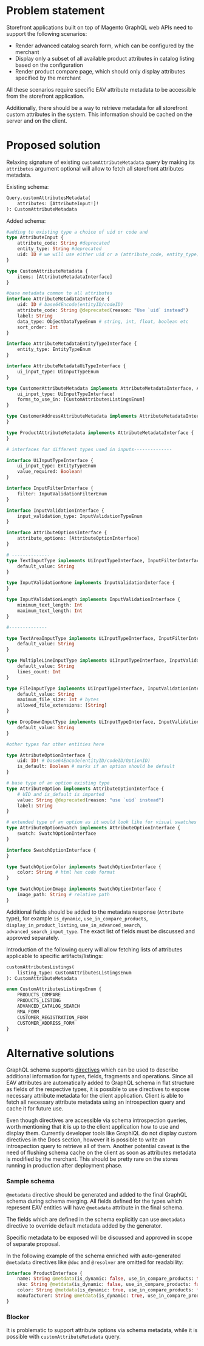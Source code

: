 # Problem statement

Storefront applications built on top of Magento GraphQL web APIs need to support the following scenarios:
 - Render advanced catalog search form, which can be configured by the merchant
 - Display only a subset of all available product attributes in catalog listing based on the configuration
 - Render product compare page, which should only display attributes specified by the merchant
 
All these scenarios require specific EAV attribute metadata to be accessible from the storefront application.

Additionally, there should be a way to retrieve metadata for all storefront custom attributes in the system. This information should be cached on the server and on the client. 

# Proposed solution

Relaxing signature of existing `customAttributeMetadata` query by making its `attributes` argument optional will allow to fetch all storefront attributes metadata.

Existing schema:
```graphql
Query.customAttributesMetadata(
    attributes: [AttributeInput!]!
): CustomAttributeMetadata
```

Added schema:

```graphql
#adding to existing type a choice of uid or code and 
type AttributeInput {
    attribute_code: String #deprecated
    entity_type: String #deprecated
    uid: ID # we will use either uid or a (attribute_code, entity_type) pair.
}

type CustomAttributeMetadata {
    items: [AttributeMetadataInterface]
}

#base metadata common to all attributes
interface AttributeMetadataInterface {
    uid: ID # base64Encode(entityID/codeID)
    attribute_code: String @deprecated(reason: "Use `uid` instead")
    label: String
    data_type: ObjectDataTypeEnum # string, int, float, boolean etc
    sort_order: Int
}

interface AttributeMetadataEntityTypeInterface {
    entity_type: EntityTypeEnum
}

interface AttributeMetadataUiTypeInterface {
    ui_input_type: UiInputTypeEnum
}

type CustomerAttributeMetadata implements AttributeMetadataInterface, AttributeMetadataEntityTypeInterface, AttributeMetadataUiTypeInterface {
    ui_input_type: UiInputTypeInterface!
    forms_to_use_in: [CustomAttributesListingsEnum]
}

type CustomerAddressAttributeMetadata implements AttributeMetadataInterface {
}

type ProductAttributeMetadata implements AttributeMetadataInterface {
}

# interfaces for different types used in inputs--------------

interface UiInputTypeInterface {
    ui_input_type: EntityTypeEnum
    value_required: Boolean!
}

interface InputFilterInterface {
    filter: InputValidationFilterEnum
}

interface InputValidationInterface {
    input_validation_type: InputValidationTypeEnum
}

interface AttributeOptionsInterface {
    attribute_options: [AttributeOptionInterface]
}

# --------------
type TextInputType implements UiInputTypeInterface, InputFilterInterface, InputFilterInterface {
    default_value: String
}

type InputValidationNone implements InputValidationInterface {
}

type InputValidationLength implements InputValidationInterface {
    minimum_text_length: Int
    maximum_text_length: Int
}

#--------------

type TextAreaInputType implements UiInputTypeInterface, InputFilterInterface {
    default_value: String
}

type MultipleLineInputType implements UiInputTypeInterface, InputValidationInterface, InputFilterInterface {
    default_value: String
    lines_count: Int
}

type FileInputType implements UiInputTypeInterface, InputValidationInterface {
    default_value: String
    maximum_file_size: Int # bytes
    allowed_file_extensions: [String]
}

type DropDownInputType implements UiInputTypeInterface, InputValidationInterface, AttributeOptionsInterface {
    default_value: String
}

#other types for other entities here

type AttributeOptionInterface {
    uid: ID! # base64Encode(entityID/codeID/OptionID)
    is_default: Boolean # marks if an option should be default
}

# base type of an option existing type
type AttributeOption implements AttributeOptionInterface {
    # UID and is_default is imported
    value: String @deprecated(reason: "use `uid` instead")
    label: String
}

# extended type of an option as it would look like for visual swatches
type AttributeOptionSwatch implements AttributeOptionInterface {
    swatch: SwatchOptionInterface
}

interface SwatchOptionInterface {
}

type SwatchOptionColor implements SwatchOptionInterface {
    color: String # html hex code format
}

type SwatchOptionImage implements SwatchOptionInterface {
    image_path: String # relative path
}
```

Additional fields should be added to the metadata response (`Attribute`  type), for example `is_dynamic`, `use_in_compare_products`, `display_in_product_listing`, `use_in_advanced_search`, `advanced_search_input_type`. The exact list of fields must be discussed and approved separately.

Introduction of the following query will allow fetching lists of attributes applicable to specific artifacts/listings:
```graphql
customAttributesListings(
    listing_type: CustomAttributesListingsEnum
): CustomAttributeMetadata

enum CustomAttributesListingsEnum {
    PRODUCTS_COMPARE
    PRODUCTS_LISTING
    ADVANCED_CATALOG_SEARCH
    RMA_FORM
    CUSTOMER_REGISTRATION_FORM
    CUSTOMER_ADDRESS_FORM
}
```

# Alternative solutions

GraphQL schema supports [directives](https://graphql.github.io/graphql-spec/June2018/#sec-Language.Directives) which can be used to describe additional information for types, fields, fragments and operations. Since all EAV attributes are automatically added to GraphQL schema in flat structure as fields of the respective types, it is possible to use directives to expose necessary attribute metadata for the client application.
Client is able to fetch all necessary attribute metadata using an introspection query and cache it for future use.

Even though directives are accessible via schema introspection queries, worth mentioning that it is up to the client application how to use and display them. Currently developer tools like GraphiQL do not display custom directives in the Docs section, however it is possible to write an introspection query to retrieve all of them.
Another potential caveat is the need of flushing schema cache on the client as soon as attributes metadata is modified by the merchant. This should be pretty rare on the stores running in production after deployment phase. 

### Sample schema

`@metadata` directive should be generated and added to the final GraphQL schema during schema merging. All fields defined for the types which represent EAV entities will have `@metadata` attribute in the final schema.

The fields which are defined in the schema explicitly can use `@metadata` directive to override default metadata added by the generator.

Specific metadata to be exposed will be discussed and approved in scope of separate proposal.

In the following example of the schema enriched with auto-generated `@metadata` directives like `@doc` and `@resolver` are omitted for readability:
```graphql
interface ProductInterface {
    name: String @metdata(is_dynamic: false, use_in_compare_products: true, display_in_product_listing: true, use_in_advanced_search: true, advanced_search_input_type: "text")
    sku: String @metdata(is_dynamic: false, use_in_compare_products: false, display_in_product_listing: true, use_in_advanced_search: true, advanced_search_input_type: "text")
    color: String @metdata(is_dynamic: true, use_in_compare_products: false, display_in_product_listing: true, use_in_advanced_search: true, advanced_search_input_type: "dropdown")
    manufacturer: String @metdata(is_dynamic: true, use_in_compare_products: true, display_in_product_listing: false, use_in_advanced_search: false)
}
```

### Blocker

It is problematic to support attribute options via schema metadata, while it is possible with `customAttributeMetadata` query.
